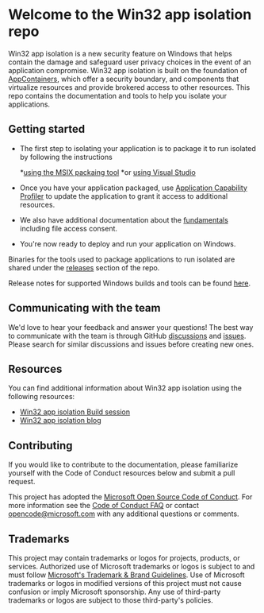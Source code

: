 # Welcome to the Win32 app isolation repo
Win32 app isolation is a new security feature on Windows that helps contain the damage and safeguard user privacy choices in the event of an 
application compromise. 
Win32 app isolation is built on the foundation of [AppContainers](https://learn.microsoft.com/en-us/windows/win32/secauthz/implementing-an-appcontainer), which offer a security boundary, 
and components that virtualize resources and provide brokered access to other resources. 
This repo contains the documentation and tools to help you isolate your applications.

## Getting started 
* The first step to isolating your application is to package it to run isolated by following the instructions

	*[using the MSIX packaing tool](docs/packaging/msix-packaging-tool.md)
	*or [using Visual Studio](docs/packaging/packaging-with-visual-studio.md)
	
* Once you have your application packaged, use [Application Capability Profiler](docs/profiler/application-capability-profiler.md) to update the application to grant it access to additional resources.
* We also have additional documentation about the [fundamentals](docs/fundamentals) including file access consent.
* You're now ready to deploy and run your application on Windows.

Binaries for the tools used to package applications to run isolated are shared under the [releases](https://github.com/microsoft/win32-app-isolation/releases) section of the repo.

Release notes for supported Windows builds and tools can be found [here](relnotes/windows-release-notes.md).

## Communicating with the team
We'd love to hear your feedback and answer your questions! 
The best way to communicate with the team is through GitHub [discussions](https://github.com/microsoft/win32-app-isolation/discussions)
and [issues](https://github.com/microsoft/win32-app-isolation/issues). 
Please search for similar discussions and issues before creating new ones. 

## Resources
You can find additional information about Win32 app isolation using the following resources: 
* [Win32 app isolation Build session](https://www.youtube.com/watch?v=w6VwHGPz12w&pp=ygUTd2luMzIgYXBwIGlzb2xhdGlvbg%3D%3D&ab_channel=MicrosoftDeveloper)
* [Win32 app isolation blog](https://blogs.windows.com/windowsdeveloper/2023/06/14/public-preview-improve-win32-app-security-via-app-isolation/)

## Contributing
If you would like to contribute to the documentation, please familiarize yourself with the Code of Conduct resources below and submit a pull request.

This project has adopted the [Microsoft Open Source Code of Conduct](https://opensource.microsoft.com/codeofconduct/).
For more information see the [Code of Conduct FAQ](https://opensource.microsoft.com/codeofconduct/faq/) or
contact [opencode@microsoft.com](mailto:opencode@microsoft.com) with any additional questions or comments.

## Trademarks

This project may contain trademarks or logos for projects, products, or services. Authorized use of Microsoft 
trademarks or logos is subject to and must follow 
[Microsoft's Trademark & Brand Guidelines](https://www.microsoft.com/en-us/legal/intellectualproperty/trademarks/usage/general).
Use of Microsoft trademarks or logos in modified versions of this project must not cause confusion or imply Microsoft sponsorship.
Any use of third-party trademarks or logos are subject to those third-party's policies.
